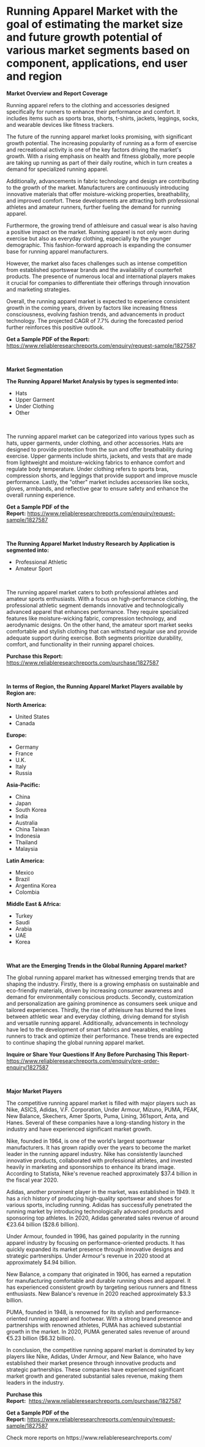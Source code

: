 <p><h1>Running Apparel Market with the goal of estimating the market size and future growth potential of various market segments based on component, applications, end user and region</h1></p><p><strong>Market Overview and Report Coverage</strong></p>
<p><p>Running apparel refers to the clothing and accessories designed specifically for runners to enhance their performance and comfort. It includes items such as sports bras, shorts, t-shirts, jackets, leggings, socks, and wearable devices like fitness trackers.</p><p>The future of the running apparel market looks promising, with significant growth potential. The increasing popularity of running as a form of exercise and recreational activity is one of the key factors driving the market's growth. With a rising emphasis on health and fitness globally, more people are taking up running as part of their daily routine, which in turn creates a demand for specialized running apparel.</p><p>Additionally, advancements in fabric technology and design are contributing to the growth of the market. Manufacturers are continuously introducing innovative materials that offer moisture-wicking properties, breathability, and improved comfort. These developments are attracting both professional athletes and amateur runners, further fueling the demand for running apparel.</p><p>Furthermore, the growing trend of athleisure and casual wear is also having a positive impact on the market. Running apparel is not only worn during exercise but also as everyday clothing, especially by the younger demographic. This fashion-forward approach is expanding the consumer base for running apparel manufacturers.</p><p>However, the market also faces challenges such as intense competition from established sportswear brands and the availability of counterfeit products. The presence of numerous local and international players makes it crucial for companies to differentiate their offerings through innovation and marketing strategies.</p><p>Overall, the running apparel market is expected to experience consistent growth in the coming years, driven by factors like increasing fitness consciousness, evolving fashion trends, and advancements in product technology. The projected CAGR of 7.7% during the forecasted period further reinforces this positive outlook.</p></p>
<p><strong>Get a Sample PDF of the Report:</strong> <a href="https://www.reliableresearchreports.com/enquiry/request-sample/1827587">https://www.reliableresearchreports.com/enquiry/request-sample/1827587</a></p>
<p>&nbsp;</p>
<p><strong>Market Segmentation</strong></p>
<p><strong>The Running Apparel Market Analysis by types is segmented into:</strong></p>
<p><ul><li>Hats</li><li>Upper Garment</li><li>Under Clothing</li><li>Other</li></ul></p>
<p>&nbsp;</p>
<p><p>The running apparel market can be categorized into various types such as hats, upper garments, under clothing, and other accessories. Hats are designed to provide protection from the sun and offer breathability during exercise. Upper garments include shirts, jackets, and vests that are made from lightweight and moisture-wicking fabrics to enhance comfort and regulate body temperature. Under clothing refers to sports bras, compression shorts, and leggings that provide support and improve muscle performance. Lastly, the "other" market includes accessories like socks, gloves, armbands, and reflective gear to ensure safety and enhance the overall running experience.</p></p>
<p><strong>Get a Sample PDF of the Report:</strong>&nbsp;<a href="https://www.reliableresearchreports.com/enquiry/request-sample/1827587">https://www.reliableresearchreports.com/enquiry/request-sample/1827587</a></p>
<p>&nbsp;</p>
<p><strong>The Running Apparel Market Industry Research by Application is segmented into:</strong></p>
<p><ul><li>Professional Athletic</li><li>Amateur Sport</li></ul></p>
<p>&nbsp;</p>
<p><p>The running apparel market caters to both professional athletes and amateur sports enthusiasts. With a focus on high-performance clothing, the professional athletic segment demands innovative and technologically advanced apparel that enhances performance. They require specialized features like moisture-wicking fabric, compression technology, and aerodynamic designs. On the other hand, the amateur sport market seeks comfortable and stylish clothing that can withstand regular use and provide adequate support during exercise. Both segments prioritize durability, comfort, and functionality in their running apparel choices.</p></p>
<p><strong>Purchase this Report:</strong>&nbsp; <a href="https://www.reliableresearchreports.com/purchase/1827587">https://www.reliableresearchreports.com/purchase/1827587</a></p>
<p>&nbsp;</p>
<p><strong>In terms of Region, the Running Apparel Market Players available by Region are:</strong></p>
<p>
    <p> <strong> North America: </strong>
        <ul>
            <li>United States</li>
            <li>Canada</li>
        </ul>
        </p> 
    <p> <strong> Europe: </strong>
        <ul>
            <li>Germany</li>
            <li>France</li>
            <li>U.K.</li>
            <li>Italy</li>
            <li>Russia</li>
        </ul>
        </p> 
    <p> <strong> Asia-Pacific: </strong>
        <ul>
            <li>China</li>
            <li>Japan</li>
            <li>South Korea</li>
            <li>India</li>
            <li>Australia</li>
            <li>China Taiwan</li>
            <li>Indonesia</li>
            <li>Thailand</li>
            <li>Malaysia</li>
        </ul>
        </p> 
    <p> <strong> Latin America: </strong>
        <ul>
            <li>Mexico</li>
            <li>Brazil</li>
            <li>Argentina Korea</li>
            <li>Colombia</li>
        </ul>
        </p> 
    <p> <strong> Middle East & Africa: </strong>
        <ul>
            <li>Turkey</li>
            <li>Saudi</li>
            <li>Arabia</li>
            <li>UAE</li>
            <li>Korea</li>
        </ul>
    </p>
    </p>
<p>&nbsp;</p>
<p><strong>What are the Emerging Trends in the Global Running Apparel market?</strong></p>
<p><p>The global running apparel market has witnessed emerging trends that are shaping the industry. Firstly, there is a growing emphasis on sustainable and eco-friendly materials, driven by increasing consumer awareness and demand for environmentally conscious products. Secondly, customization and personalization are gaining prominence as consumers seek unique and tailored experiences. Thirdly, the rise of athleisure has blurred the lines between athletic wear and everyday clothing, driving demand for stylish and versatile running apparel. Additionally, advancements in technology have led to the development of smart fabrics and wearables, enabling runners to track and optimize their performance. These trends are expected to continue shaping the global running apparel market.</p></p>
<p><strong>Inquire or Share Your Questions If Any Before Purchasing This Report</strong>- <a href="https://www.reliableresearchreports.com/enquiry/pre-order-enquiry/1827587">https://www.reliableresearchreports.com/enquiry/pre-order-enquiry/1827587</a></p>
<p>&nbsp;</p>
<p><strong>Major Market Players</strong></p>
<p><p>The competitive running apparel market is filled with major players such as Nike, ASICS, Adidas, V.F. Corporation, Under Armour, Mizuno, PUMA, PEAK, New Balance, Skechers, Amer Sports, Puma, Lining, 361sport, Anta, and Hanes. Several of these companies have a long-standing history in the industry and have experienced significant market growth.</p><p>Nike, founded in 1964, is one of the world's largest sportswear manufacturers. It has grown rapidly over the years to become the market leader in the running apparel industry. Nike has consistently launched innovative products, collaborated with professional athletes, and invested heavily in marketing and sponsorships to enhance its brand image. According to Statista, Nike's revenue reached approximately $37.4 billion in the fiscal year 2020.</p><p>Adidas, another prominent player in the market, was established in 1949. It has a rich history of producing high-quality sportswear and shoes for various sports, including running. Adidas has successfully penetrated the running market by introducing technologically advanced products and sponsoring top athletes. In 2020, Adidas generated sales revenue of around €23.64 billion ($28.6 billion).</p><p>Under Armour, founded in 1996, has gained popularity in the running apparel industry by focusing on performance-oriented products. It has quickly expanded its market presence through innovative designs and strategic partnerships. Under Armour's revenue in 2020 stood at approximately $4.94 billion.</p><p>New Balance, a company that originated in 1906, has earned a reputation for manufacturing comfortable and durable running shoes and apparel. It has experienced consistent growth by targeting serious runners and fitness enthusiasts. New Balance's revenue in 2020 reached approximately $3.3 billion.</p><p>PUMA, founded in 1948, is renowned for its stylish and performance-oriented running apparel and footwear. With a strong brand presence and partnerships with renowned athletes, PUMA has achieved substantial growth in the market. In 2020, PUMA generated sales revenue of around €5.23 billion ($6.32 billion).</p><p>In conclusion, the competitive running apparel market is dominated by key players like Nike, Adidas, Under Armour, and New Balance, who have established their market presence through innovative products and strategic partnerships. These companies have experienced significant market growth and generated substantial sales revenue, making them leaders in the industry.</p></p>
<p><strong>Purchase this Report:</strong>&nbsp;&nbsp;<a href="https://www.reliableresearchreports.com/purchase/1827587">https://www.reliableresearchreports.com/purchase/1827587</a></p>
<p></p>
<p><strong>Get a Sample PDF of the Report:</strong>&nbsp;<a href="https://www.reliableresearchreports.com/enquiry/request-sample/1827587">https://www.reliableresearchreports.com/enquiry/request-sample/1827587</a></p>
<p>Check more reports on https://www.reliableresearchreports.com/</p>